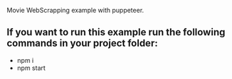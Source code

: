 Movie WebScrapping example with puppeteer.

## If you want to run this example run the following commands in your project folder:
- npm i 
- npm start 
